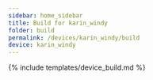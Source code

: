 ```yaml
---
sidebar: home_sidebar
title: Build for karin_windy
folder: build
permalink: /devices/karin_windy/build
device: karin_windy
---
```

{% include templates/device_build.md %}
